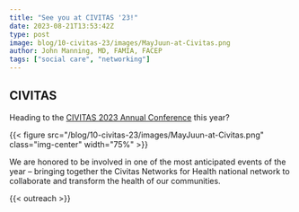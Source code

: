 ```yaml
---
title: "See you at CIVITAS '23!"
date: 2023-08-21T13:53:42Z
type: post
image: blog/10-civitas-23/images/MayJuun-at-Civitas.png
author: John Manning, MD, FAMIA, FACEP
tags: ["social care", "networking"]
---
```


## CIVITAS

Heading to the [CIVITAS 2023 Annual Conference](https://www.civitasforhealth.org/2023-annual-conference/) this year?

{{< figure src="/blog/10-civitas-23/images/MayJuun-at-Civitas.png" class="img-center" width="75%" >}}

We are honored to be involved in one of the most anticipated events of the year – bringing together the Civitas Networks for Health national network to collaborate and transform the health of our communities.

{{< outreach >}}
